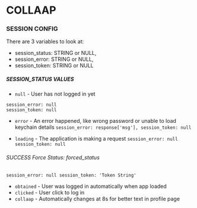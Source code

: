 # COLLAAP

### SESSION CONFIG
There are 3 variables to look at:
* session_status: STRING or NULL,
* session_error: STRING or NULL,
* session_token: STRING or NULL

##### SESSION_STATUS VALUES
* `null` - User has not logged in yet
```
session_error: null
session_token: null
``` 

* `error` - An error happened, like wrong password or unable to load keychain details
`
session_error: response['msg'],
session_token: null
`

* `loading` -  The application is making a request
`
session_error: null
session_token: null
`

###### SUCCESS Force Status: forced_status 
`
session_error: null
session_token: 'Token String'
`

* `obtained` - User was logged in automatically when app loaded
* `clicked` - User click to log in
* `collaap` - Automatically changes at 8s for better text in profile page

